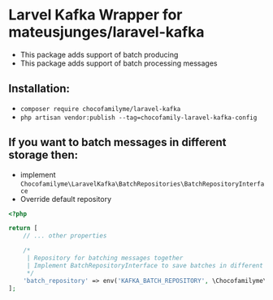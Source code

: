 # Larvel Kafka Wrapper for mateusjunges/laravel-kafka

- This package adds support of batch producing
- This package adds support of batch processing messages

## Installation:
- `composer require chocofamilyme/laravel-kafka`
- `php artisan vendor:publish --tag=chocofamily-laravel-kafka-config`

## If you want to batch messages in different storage then:
- implement ``Chocofamilyme\LaravelKafka\BatchRepositories\BatchRepositoryInterface``
- Override default repository

```php
<?php

return [
    // ... other properties

    /*
     | Repository for batching messages together
     | Implement BatchRepositoryInterface to save batches in different storage
     */
    'batch_repository' => env('KAFKA_BATCH_REPOSITORY', \Chocofamilyme\LaravelKafka\BatchRepositories\InMemoryBatchRepository::class),
];
```
